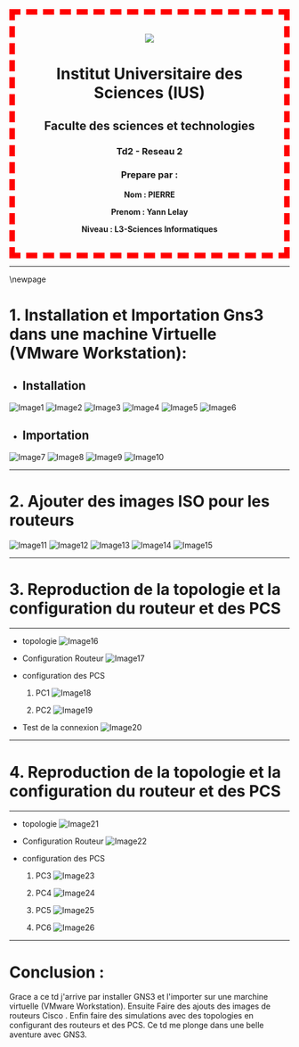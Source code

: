 
<div style="text-align:center; border: 10px dashed red; padding: 20px">

![](images/Logo-ius.png)

# Institut Universitaire des Sciences (IUS)

## Faculte des sciences et technologies

### Td2 - Reseau 2

### Prepare par :

**Nom : PIERRE**

**Prenom : Yann Lelay**

**Niveau : L3-Sciences Informatiques**

</div>

---

\newpage

# 1. Installation et Importation Gns3 dans une machine Virtuelle (VMware Workstation):

- ## Installation
![Image1](images/1.png)
![Image2](images/2.png)
![Image3](images/3.png)
![Image4](images/4.png)
![Image5](images/5.png)
![Image6](images/6.png)

- ## Importation
![Image7](images/Imp%20w.png)
![Image8](images/Imp%20w2.png)
![Image9](images/Imp%20w3.png)
![Image10](images/Imp%20w4.png)

---

# 2. Ajouter des images ISO pour les routeurs
![Image11](images/Routeur.png)
![Image12](images/R1.png)
![Image13](images/r2.png)
![Image14](images/r3.png)
![Image15](images/r4.png)

---


# 3. Reproduction de la topologie et la configuration du routeur et des PCS
---

- topologie
![Image16](images/Topologie1.png)

- Configuration Routeur
![Image17](images/Conf%20R1.png)

- configuration des PCS

    1. PC1
    ![Image18](images/Conf%20PC1.png)

    2. PC2
    ![Image19](images/Conf%20PC2.png)


- Test de la connexion
![Image20](images/Test%20Connexion%201.png)

---

# 4. Reproduction de la topologie et la configuration du routeur et des PCS
---

- topologie
![Image21](images/Topologie2.png)

- Configuration Routeur
![Image22](images/Conf%20r2.png)

- configuration des PCS
    1. PC3
    ![Image23](images/conf%20pc3%20-%20t2.png)

    2. PC4
    ![Image24](images/PC4%20-%20t2.png)

    3. PC5
    ![Image25](images/conf%20pc5%20-%20t2.png)


    4. PC6
    ![Image26](images/conf%20pc6%20-%20t2.png)

---

# Conclusion :

Grace a ce td j'arrive par installer GNS3 et l'importer sur une marchine virtuelle (VMware Workstation). Ensuite Faire des ajouts des images de routeurs Cisco . Enfin faire des simulations avec des topologies en configurant des routeurs et des PCS. Ce td me plonge dans une belle aventure avec GNS3.